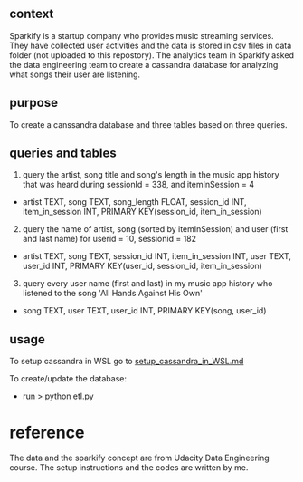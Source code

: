 ## context

Sparkify is a startup company who provides music streaming services. They have collected user activities and the data is stored in csv files in data folder (not uploaded to this repostory). The analytics team in Sparkify asked the data engineering team to create a cassandra database for analyzing what songs their user are listening.

## purpose

To create a canssandra database and three tables based on three queries.

## queries and tables

1. query the artist, song title and song's length in the music app history that was heard during  sessionId = 338, and itemInSession  = 4

- artist TEXT, song TEXT, song_length FLOAT, session_id INT, item_in_session INT, PRIMARY KEY(session_id, item_in_session)

2. query the name of artist, song (sorted by itemInSession) and user (first and last name) for userid = 10, sessionid = 182   

- artist TEXT, song TEXT, session_id INT, item_in_session INT, user TEXT, user_id INT, PRIMARY KEY(user_id, session_id, item_in_session)

3. query every user name (first and last) in my music app history who listened to the song 'All Hands Against His Own'

- song TEXT, user TEXT, user_id INT, PRIMARY KEY(song, user_id)


## usage

To setup cassandra in WSL go to [setup_cassandra_in_WSL.md](https://github.com/Guli-Y/SparkifyETLcassandra/blob/master/setup_cassandra_in_WSL.md)

To create/update the database:
- run > python etl.py

# reference
The data and the sparkify concept are from Udacity Data Engineering course.
The setup instructions and the codes are written by me.